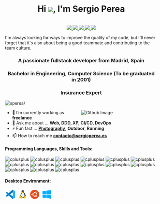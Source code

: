 <link rel="me" href="https://mastodon.social/@sperea" />

<h1 align="center">Hi <img src="https://raw.githubusercontent.com/iampavangandhi/iampavangandhi/master/gifs/Hi.gif" width="30px">, I'm Sergio Perea</h1>
 <p align="center"><br/>
  
  <a href="https://sperea.es/">
    <img src="https://img.shields.io/badge/blog-my%20personal%20site-red">
  </a>
  
   <a href="https://www.linkedin.com/in/sergperea/">
    <img src="https://img.shields.io/badge/linkedin-sergperea-blue">
  </a>

  <a href="https://twitter.com/SergioPereaDev">
    <img src="https://img.shields.io/badge/twitter-SergioPereaDev-blue">
  </a>
  
  <a href="https://www.instagram.com/SergioPereaDev/">
    <img src="https://img.shields.io/badge/instagram-SergioPereaDev-red">
  </a>
  
   <a href="https://masto.es/@sperea" rel="me nofollow" >
    <img src="https://img.shields.io/badge/mastodon-sperea-red">
  </a>
  
</p>

<p>
I'm always looking for ways to improve the quality of my code, but I'll never forget that it's also about being a good teammate and contributing to the team culture.</p>

<h3 align="center">A passionate fullstack developer from Madrid, Spain</h3>
<h3 align="center">Bachelor in Engineering, Computer Science (To be graduated in 2001)</h3>
<h3 align="center">Insurance Expert</h3>
<p align="left"> <img src=https://komarev.com/ghpvc/?username=sperea alt=sperea/></p>


<img width="50%" align="right" alt="Github Image" src="https://raw.githubusercontent.com/onimur/.github/master/.resources/git-header.svg" />


- 🔭 I’m currently working as **freelance**
- 💬 Ask me about ... **Web, DDD, XP, CI/CD, DevOps**
- ⚡ Fun fact ... **[Photography](https://www.sergioperea.es)**, **Outdoor**, **Running**
- 📫 How to reach me **contacto@sergioperea.es**
<h4>Programming Languages, Skills and Tools: </h4>
<p align="left">
  <img style="margin: auto;" src="https://raw.githubusercontent.com/sperea/devicon/master/icons/java/java-original.svg" alt=cplusplus width="36" height="36"/>
  <img style="margin: auto;" src="https://raw.githubusercontent.com/sperea/devicon/master/icons/python/python-original.svg" alt=cplusplus width="36" height="36"/>
  <img style="margin: auto;" src="https://raw.githubusercontent.com/sperea/devicon/master/icons/javascript/javascript-original.svg" alt=cplusplus width="36" height="36"/>
  <img style="margin: auto;" src="https://raw.githubusercontent.com/sperea/devicon/master/icons/go/go-original.svg" alt=cplusplus width="36" height="36"/>

 <img style="margin: auto;" src="https://raw.githubusercontent.com/sperea/devicon/master/icons/spring/spring-original.svg" alt=cplusplus width="36" height="36"/>
 <img style="margin: auto;" src="https://raw.githubusercontent.com/sperea/devicon/master/icons/django/django-plain.svg" alt=cplusplus width="36" height="36"/>
 <img style="margin: auto;" src="https://raw.githubusercontent.com/sperea/devicon/master/icons/react/react-original.svg" alt=cplusplus width="36" height="36"/>
 <img style="margin: auto;" src="https://raw.githubusercontent.com/sperea/devicon/master/icons/vuejs/vuejs-original.svg" alt=cplusplus width="36" height="36"/>
 <img style="margin: auto;" src="https://raw.githubusercontent.com/sperea/devicon/master/icons/nuxtjs/nuxtjs-original.svg" alt=cplusplus width="36" height="36"/>
 <img style="margin: auto;" src="https://raw.githubusercontent.com/sperea/devicon/master/icons/nextjs/nextjs-original.svg" alt=cplusplus width="36" height="36"/>
 <img style="margin: auto;" src="https://raw.githubusercontent.com/sperea/devicon/master/icons/tailwindcss/tailwindcss-original-wordmark.svg" alt=cplusplus width="36" height="36"/>


<img style="margin: auto;" src="https://raw.githubusercontent.com/sperea/devicon/master/icons/postgresql/postgresql-original.svg" alt=cplusplus width="36" height="36"/>
<img style="margin: auto;" src="https://github.com/sperea/devicon/blob/master/icons/mysql/mysql-original.svg" alt=cplusplus width="36" height="36"/>
<img style="margin: auto;" src="https://raw.githubusercontent.com/sperea/devicon/master/icons/mongodb/mongodb-original.svg" alt=cplusplus width="36" height="36"/>


 <img style="margin: auto;" src="https://raw.githubusercontent.com/sperea/devicon/master/icons/docker/docker-original.svg" alt=cplusplus width="36" height="36"/>
</p>

<h4>Desktop Environment: </h4>
<p align="left">
  <img style="margin: auto;" src="https://raw.githubusercontent.com/sachinverma53121/sachinverma53121/master/icons/vsc.png" alt=vs width="36" height="36"/>
  <img style="margin: auto;" src="https://raw.githubusercontent.com/sachinverma53121/sachinverma53121/master/icons/linux.png" alt=linux width="36" height="36"/>
  <img style="margin: auto;" src="https://raw.githubusercontent.com/sachinverma53121/sachinverma53121/master/icons/ubuntu.png" alt=ubuntu width="36" height="36"/>
  <img style="margin: auto;" src="https://raw.githubusercontent.com/sachinverma53121/sachinverma53121/master/icons/win10.png" alt=windows10 width="36" height="36"/>
</p>





